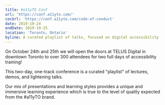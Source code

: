 ```yaml
---
title: #a11yTO Conf
url: 'https://conf.a11yto.com/'
cocUrl: 'https://conf.a11yto.com/code-of-conduct'
date: 2019-10-24
endDate: 2019-10-25
location: 'Toronto, Ontario'
byline: A curated playlist of talks, focused on digital accessibility
---
```

On October 24th and 25th we will open the doors at TELUS Digital in downtown Toronto to over 300 attendees for two full days of accessibility training!

This two-day, one-track conference is a curated "playlist" of lectures, demos, and lightening talks.

Our mix of presentations and learning styles provides a unique and immersive learning experience which is true to the level of quality expected from the #a11yTO brand.
